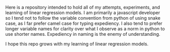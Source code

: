 Here is a repository intended to hold all of my attempts, experiments, and learning of linear regression models. I am primarily a javascript developer so I tend not to follow the variable convention from python of using snake case, as I far prefer camel case for typing expediency. I also tend to prefer longer variable names for clarity over what I observe as a norm in python to use shorter names. Expediency in naming is the enemy of understanding.

I hope this repo grows with my learning of linear regression models.
